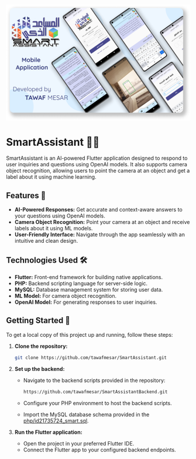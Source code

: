 

![SmartAssistant](https://github.com/tawafmesar/SmartAssistant/blob/main/Thumbnail.png?raw=true)

# SmartAssistant 🤖📸

SmartAssistant is an AI-powered Flutter application designed to respond to user inquiries and questions using OpenAI models. It also supports camera object recognition, allowing users to point the camera at an object and get a label about it using machine learning.

## Features 🌟

- **AI-Powered Responses:** Get accurate and context-aware answers to your questions using OpenAI models.
- **Camera Object Recognition:** Point your camera at an object and receive labels about it using ML models.
- **User-Friendly Interface:** Navigate through the app seamlessly with an intuitive and clean design.

## Technologies Used 🛠️

- **Flutter:** Front-end framework for building native applications.
- **PHP:** Backend scripting language for server-side logic.
- **MySQL:** Database management system for storing user data.
- **ML Model:** For camera object recognition.
- **OpenAI Model:** For generating responses to user inquiries.

## Getting Started 🚀

To get a local copy of this project up and running, follow these steps:

1. **Clone the repository:**

   ```bash
   git clone https://github.com/tawafmesar/SmartAssistant.git
   ```

2. **Set up the backend:**
   - Navigate to the backend scripts provided in the repository:

     ```bash
     https://github.com/tawafmesar/SmartAssistantBackend.git
     ```

   - Configure your PHP environment to host the backend scripts.
   - Import the MySQL database schema provided in the [php/id21735724_smart.sql](https://github.com/tawafmesar/SmartAssistantBackend/blob/main/database/id21735724_smart.sql).

3. **Run the Flutter application:**
   - Open the project in your preferred Flutter IDE.
   - Connect the Flutter app to your configured backend endpoints.


